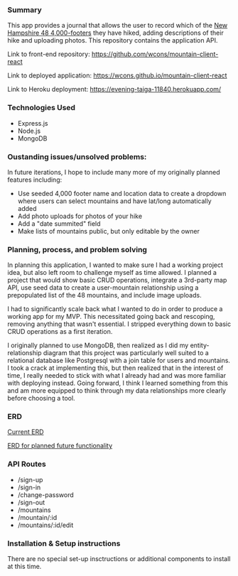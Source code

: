 ### Summary

This app provides a journal that allows the user to record which of the [New Hampshire 48 4,000-footers](http://4000footers.com/nh.shtml) they have hiked, adding descriptions of their hike and uploading photos.  This repository contains the application API.

  Link to front-end repository: <https://github.com/wcons/mountain-client-react>

  Link to deployed application: <https://wcons.github.io/mountain-client-react>

  Link to Heroku deployment: <https://evening-taiga-11840.herokuapp.com/>

### Technologies Used
  * Express.js
  * Node.js
  * MongoDB

### Oustanding issues/unsolved problems:

In future iterations, I hope to include many more of my originally planned features including:
* Use seeded 4,000 footer name and location data to create a dropdown where users can select mountains and have lat/long automatically added
* Add photo uploads for photos of your hike
* Add a "date summited" field
* Make lists of mountains public, but only editable by the owner

### Planning, process, and problem solving

In planning this application, I wanted to make sure I had a working project idea, but also left room to challenge myself as time allowed.  I planned a project that would show basic CRUD operations, integrate a 3rd-party map API, use seed data to create a user-mountain relationship using a prepopulated list of the 48 mountains, and include image uploads.

I had to significantly scale back what I wanted to do in order to produce a working app for my MVP.  This necessitated going back and rescoping, removing anything that wasn't essential.  I stripped everything down to basic CRUD operations as a first iteration.

I originally planned to use MongoDB, then realized as I did my entity-relationship diagram that this project was particularly well suited to a relational database like Postgresql with a join table for users and mountains.  I took a crack at implementing this, but then realized that in the interest of time, I really needed to stick with what I already had and was more familiar with deploying instead.  Going forward, I think I learned something from this and am more equipped to think through my data relationships more clearly before choosing a tool.

### ERD

[Current ERD](https://i.imgur.com/QDsB9zG.jpg)

[ERD for planned future functionality](https://i.imgur.com/nIVRQOo.jpg)

### API Routes

* /sign-up
* /sign-in
* /change-password
* /sign-out
* /mountains
* /mountain/:id
* /mountains/:id/edit

### Installation & Setup instructions

There are no special set-up insctructions or additional components to install at this time.
